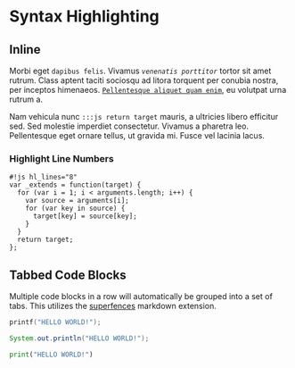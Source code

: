 # Syntax Highlighting

## Inline

Morbi eget `dapibus felis`. Vivamus *`venenatis porttitor`* tortor sit amet
rutrum. Class aptent taciti sociosqu ad litora torquent per conubia nostra,
per inceptos himenaeos. [`Pellentesque aliquet quam enim`](#), eu volutpat urna
rutrum a.

Nam vehicula nunc `:::js return target` mauris, a ultricies libero efficitur
sed. Sed molestie imperdiet consectetur. Vivamus a pharetra leo. Pellentesque
eget ornare tellus, ut gravida mi. Fusce vel lacinia lacus.

### Highlight Line Numbers

    #!js hl_lines="8"
    var _extends = function(target) {
      for (var i = 1; i < arguments.length; i++) {
        var source = arguments[i];
        for (var key in source) {
          target[key] = source[key];
        }
      }
      return target;
    };

## Tabbed Code Blocks

Multiple code blocks in a row will automatically be grouped into a set of tabs. This utilizes the [superfences](https://facelessuser.github.io/pymdown-extensions/extensions/superfences/) markdown extension.

```c tab=
printf("HELLO WORLD!");
```

```java tab=
System.out.println("HELLO WORLD!");
```

```python tab=
print("HELLO WORLD!")
```
